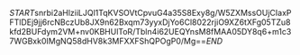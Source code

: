 $START$snrbi2aHlziiLJQl1TqKVSOVtCpvuG4a35S8Exy8g/W5ZXMssOUjCIaxPFTlDEj9jj6rcNBczUb8JX9n62Bxqm73yyxDjYo6Cl8022rjiO9XZ6tXFg05TZu8kfd2BUFdym2VM+nv0KBHUlToR/Tbln4i62UEQYnsM8fMAA05DY8q6+m1c37WGBxk0IMgNQ58dHV8k3MFXXFShQPOgP0/Mg==$END$